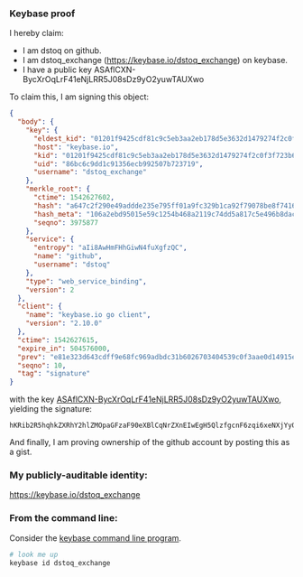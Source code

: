 ### Keybase proof

I hereby claim:

  * I am dstoq on github.
  * I am dstoq_exchange (https://keybase.io/dstoq_exchange) on keybase.
  * I have a public key ASAflCXN-BycXrOqLrF41eNjLRR5J08sDz9yO2yuwTAUXwo

To claim this, I am signing this object:

```json
{
  "body": {
    "key": {
      "eldest_kid": "01201f9425cdf81c9c5eb3aa2eb178d5e3632d1479274f2c0f3f723b6caec130145f0a",
      "host": "keybase.io",
      "kid": "01201f9425cdf81c9c5eb3aa2eb178d5e3632d1479274f2c0f3f723b6caec130145f0a",
      "uid": "86bc6c9dd1c91356ecb992507b723719",
      "username": "dstoq_exchange"
    },
    "merkle_root": {
      "ctime": 1542627602,
      "hash": "a647c2f290e49addde235e795ff01a9fc329b1ca92f79078be8f74162207b2f1a4319b35a9929a840c152cb61c99e8edb273a3d9535ade1b9da23b024fb729f1",
      "hash_meta": "106a2ebd95015e59c1254b468a2119c74dd5a817c5e496b8dac1311f2b5be71e",
      "seqno": 3975877
    },
    "service": {
      "entropy": "aIi8AwHmFHhGiwN4fuXgfzQC",
      "name": "github",
      "username": "dstoq"
    },
    "type": "web_service_binding",
    "version": 2
  },
  "client": {
    "name": "keybase.io go client",
    "version": "2.10.0"
  },
  "ctime": 1542627615,
  "expire_in": 504576000,
  "prev": "e81e323d643cdff9e68fc969adbdc31b6026703404539c0f3aae0d14915e0941",
  "seqno": 10,
  "tag": "signature"
}
```

with the key [ASAflCXN-BycXrOqLrF41eNjLRR5J08sDz9yO2yuwTAUXwo](https://keybase.io/dstoq_exchange), yielding the signature:

```
hKRib2R5hqhkZXRhY2hlZMOpaGFzaF90eXBlCqNrZXnEIwEgH5QlzfgcnF6zqi6xeNXjYy0UeSdPLA8/cjtsrsEwFF8Kp3BheWxvYWTESpcCCsQg6B4yPWQ83/nmj8lprb3DG2AmcDQEU5wPOq4NFJFeCUHEIFq2SeYKaEYUUxHT2PF0o7LpzP7oqH+X4CmniEDRHDPFAgHCo3NpZ8RAdr+Nrk/oRmlLxBLPi0FYLFItpmTEpmM3qzzAahDw40UxKLrmm9cAPVnSjJDrZ+6RauTxeaxIyWklSrg4fx7KCKhzaWdfdHlwZSCkaGFzaIKkdHlwZQildmFsdWXEIG02N8+QKFcD0qE6kZHLkaf2y8+tD9c2ge83elRp9B/do3RhZ80CAqd2ZXJzaW9uAQ==

```

And finally, I am proving ownership of the github account by posting this as a gist.

### My publicly-auditable identity:

https://keybase.io/dstoq_exchange

### From the command line:

Consider the [keybase command line program](https://keybase.io/download).

```bash
# look me up
keybase id dstoq_exchange
```
